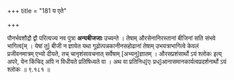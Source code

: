 +++
title = "181 य एते"

+++

पौनर्भवशौद्रौ द्वौ परित्यज्य नव पुत्रा **अन्यबीजजाः** उच्यन्ते । तेषाम् औरसेनानिरस्तानां बीजिनां सति संभवे भागित्व[म् । येषां तु] बीजी न ज्ञायेत यथा गूढोत्पन्नकानीनसहोढानां तेषाम् उभयत्राभागित्वे केवलं प्रजीवनमात्रम् एभ्यो दीयते, तच् चानृशंसावचनात् सर्वेषाम् [अभ्यनु]ज्ञातम् । औरसप्रशंसार्थो ऽयं श्लोकः इत्य् अपरे, येन किंचिद् अपि न विधीयते प्रतिषिध्यते वा । अथ वा प्रतिनिध्[एः प्रध्]आनासमानकार्यत्वप्रदर्शनार्थो ऽयं श्लोकः ॥ ९.१८१ ॥